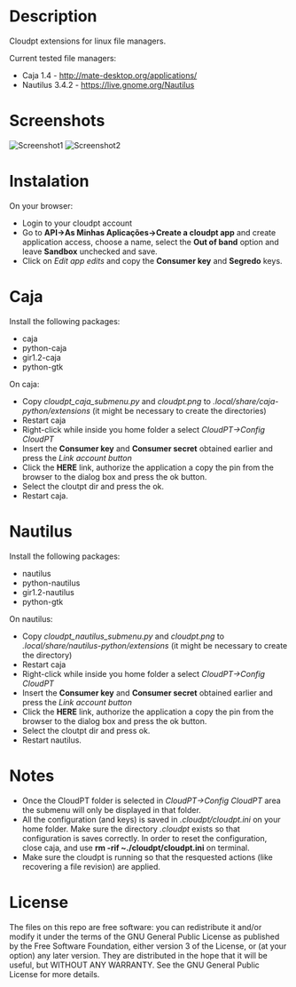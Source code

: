 Description
===========

Cloudpt extensions for linux file managers.

Current tested file managers:

* Caja 1.4 - http://mate-desktop.org/applications/
* Nautilus 3.4.2 - https://live.gnome.org/Nautilus

Screenshots
===========

![Screenshot1](https://raw.github.com/marcoconstancio/cloudpt_filemanagers_submenu/master/screen1.jpg)
![Screenshot2](https://raw.github.com/marcoconstancio/cloudpt_filemanagers_submenu/master/screen2.jpg)

Instalation
==================

On your browser:	

* Login to your cloudpt account
* Go to **API->As Minhas Aplicações->Create a cloudpt app** and create application access, choose a name, select the **Out of band** option and leave **Sandbox** unchecked and save. 
* Click on *Edit app edits* and copy the **Consumer key** and **Segredo** keys.


Caja
====

Install the following packages:

* caja 
* python-caja
* gir1.2-caja
* python-gtk

On caja:

* Copy *cloudpt_caja_submenu.py* and *cloudpt.png* to *.local/share/caja-python/extensions* (it might be necessary to create the directories)
* Restart caja
* Right-click while inside you home folder a select *CloudPT->Config CloudPT*
* Insert the **Consumer key** and **Consumer secret** obtained earlier and press the *Link account button*
* Click the **HERE** link, authorize the application a copy the pin from the browser to the dialog box and press the ok button.
* Select the cloutpt dir and press the ok.
* Restart caja.

Nautilus
======================

Install the following packages:

* nautilus 
* python-nautilus
* gir1.2-nautilus
* python-gtk

On nautilus:

* Copy *cloudpt_nautilus_submenu.py* and *cloudpt.png* to *.local/share/nautilus-python/extensions* (it might be necessary to create the directory)
* Restart caja
* Right-click while inside you home folder a select *CloudPT->Config CloudPT*
* Insert the **Consumer key** and **Consumer secret** obtained earlier and press the *Link account button*
* Click the **HERE** link, authorize the application a copy the pin from the browser to the dialog box and press the ok button.
* Select the cloutpt dir and press ok.
* Restart nautilus.


Notes
=====

* Once the CloudPT folder is selected in *CloudPT->Config CloudPT* area the submenu will only be displayed in that folder.
* All the configuration (and keys) is saved in *.cloudpt/cloudpt.ini* on your home folder. Make sure the directory *.cloudpt* exists so that configuration is saves correctly. In order to reset the configuration, close caja, and use **rm -rif ~./cloudpt/cloudpt.ini** on terminal.
* Make sure the cloudpt is running so that the resquested actions (like recovering a file revision) are applied.

License
=====

The files on this repo are free software: you can redistribute it and/or modify it under the terms of the GNU General Public License as published by the Free Software Foundation, either version 3 of the License, or (at your option) any later version. They are distributed in the hope that it will be useful, but WITHOUT ANY WARRANTY. See the GNU General Public License for more details.